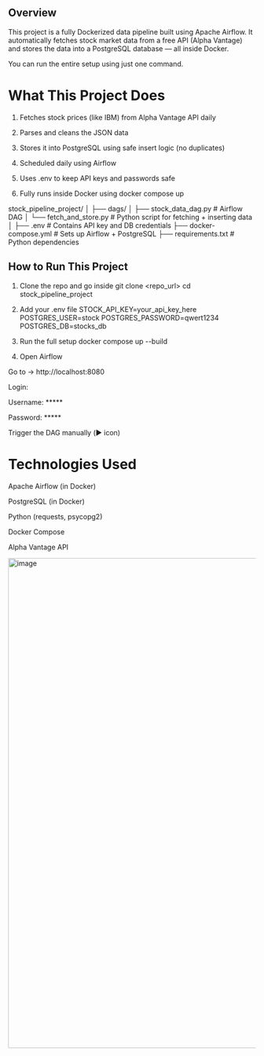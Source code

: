 ## Overview

This project is a fully Dockerized data pipeline built using Apache Airflow.
It automatically fetches stock market data from a free API (Alpha Vantage) and stores the data into a PostgreSQL database — all inside Docker.

You can run the entire setup using just one command.

# What This Project Does

1. Fetches stock prices (like IBM) from Alpha Vantage API daily

2. Parses and cleans the JSON data

3. Stores it into PostgreSQL using safe insert logic (no duplicates)

4. Scheduled daily using Airflow

5. Uses .env to keep API keys and passwords safe

6. Fully runs inside Docker using docker compose up

stock_pipeline_project/
│
├── dags/
│   ├── stock_data_dag.py       # Airflow DAG
│   └── fetch_and_store.py      # Python script for fetching + inserting data
│
├── .env                        # Contains API key and DB credentials
├── docker-compose.yml          # Sets up Airflow + PostgreSQL
├── requirements.txt            # Python dependencies


## How to Run This Project

1. Clone the repo and go inside
git clone <repo_url>
cd stock_pipeline_project

2. Add your .env file
STOCK_API_KEY=your_api_key_here
POSTGRES_USER=stock
POSTGRES_PASSWORD=qwert1234
POSTGRES_DB=stocks_db

3. Run the full setup
docker compose up --build

4. Open Airflow

Go to → http://localhost:8080

Login:

Username: *****

Password: *****

Trigger the DAG manually (▶️ icon)

# Technologies Used

Apache Airflow (in Docker)

PostgreSQL (in Docker)

Python (requests, psycopg2)

Docker Compose

Alpha Vantage API

<img width="1859" height="998" alt="image" src="https://github.com/user-attachments/assets/be13497b-1ee4-4606-a16e-2dff7ca75f93" />

